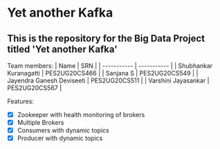 # Yet another Kafka
## This is the repository for the Big Data Project titled 'Yet another Kafka'

Team members:
| Name | SRN |
| ----------- | ----------- |
| Shubhankar Kuranagatti | PES2UG20CS466 |
| Sanjana S | PES2UG20CS549 |
| Jayendra Ganesh Deviseeti | PES2UG20CS511 |
| Varshini Jayasankar | PES2UG20CS567 | 

Features:
- [x] Zookeeper with health monitoring of brokers
- [x] Multiple Brokers
- [x] Consumers with dynamic topics
- [x] Producer with dynamic topics
